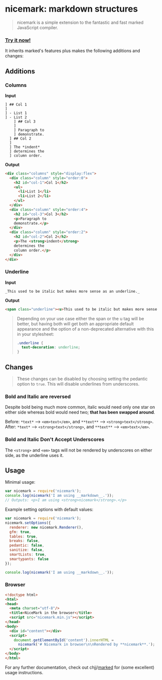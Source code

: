 # nicemark: markdown structures

> nicemark is a simple extension to the fantastic and fast marked JavaScript compiler.

### **[Try it now!](http://goldenforever.github.io/nicemark)**

It inherits marked's features plus makes the following additions and changes:

## Additions

### Columns

**Input**

```
] ## Col 1
]
] - List 1
] - List 2
    ] ## Col 3
    ]
    ] Paragraph to
    ] demonstrate.
  ] ## Col 2
  ] 
  ] The *indent*
  ] determines the
  ] column order.
```

**Output**
```html
<div class="columns" style="display:flex">
  <div class="column" style="order:0">
    <h2 id="col-1">Col 1</h2>
    <ul>
      <li>List 1</li>
      <li>List 2</li>
    </ul>
  </div>
  <div class="column" style="order:4">
    <h2 id="col-3">Col 3</h2>
    <p>Paragraph to
    demonstrate.</p>
  </div>
  <div class="column" style="order:2">
    <h2 id="col-2">Col 2</h2>
    <p>The <strong>indent</strong>
    determines the
    column order.</p>
  </div>
</div>
```

### Underline
**Input**
```
_This used to be italic but makes more sense as an underline._
```

**Output**
```html
<span class="underline"><u>This used to be italic but makes more sense as an underline.</u></span>
```

> Depending on your use case either the span or the u tag will be better, but having both will get both an appropriate default appearance and the option of a non-deprecated alternative with this in your stylesheet:
> 
> ```css
> .underline {
>   text-decoration: underline;
> }
> ```

## Changes

> These changes can be disabled by choosing setting the pedantic option to `true`. This will disable underlines from underscores.

### Bold and Italic are reversed
Despite bold being much more common, italic would need only one star on either side whereas bold would need two; **that has been swapped around**.

Before: `*text*` --> `<em>text</em>`, and `**text**` --> `<strong>text</strong>`.  
After: `*text*` --> `<strong>text</strong>`, and `**text**` --> `<em>text</em>`.

### Bold and Italic Don't Accept Underscores
The `<strong>` and `<em>` tags will not be rendered by underscores on either side, as the underline uses it.

## Usage

Minimal usage:

```js
var nicemark = require('nicemark');
console.log(nicemark('I am using __markdown__.'));
// Outputs: <p>I am using <strong>nicemark</strong>.</p>
```

Example setting options with default values:

```js
var nicemark = require('nicemark');
nicemark.setOptions({
  renderer: new nicemark.Renderer(),
  gfm: true,
  tables: true,
  breaks: false,
  pedantic: false,
  sanitize: false,
  smartLists: true,
  smartypants: false
});

console.log(nicemark('I am using __markdown__.'));
```

### Browser

```html
<!doctype html>
<html>
<head>
  <meta charset="utf-8"/>
  <title>NiceMark in the browser</title>
  <script src="nicemark.min.js"></script>
</head>
<body>
  <div id="content"></div>
  <script>
    document.getElementById('content').innerHTML =
      nicemark('# Nicemark in browser\n\nRendered by **nicemark**.');
  </script>
</body>
</html>
```

For any further documentation, check out chjj/[marked](https://github.com/chjj/marked) for (some excellent) usage instructions.
